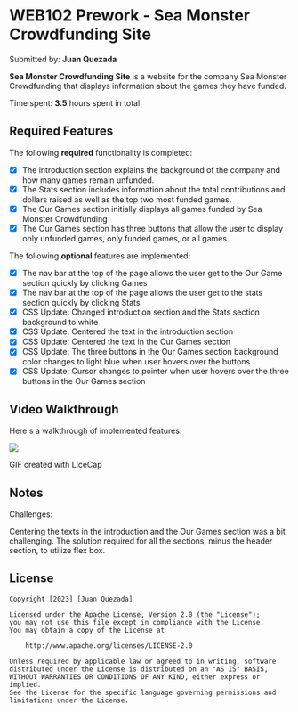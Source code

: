 # WEB102 Prework - Sea Monster Crowdfunding Site

Submitted by: **Juan Quezada**

**Sea Monster Crowdfunding Site** is a website for the company Sea Monster Crowdfunding that displays information about the games they have funded.

Time spent: **3.5** hours spent in total

## Required Features

The following **required** functionality is completed:

* [x] The introduction section explains the background of the company and how many games remain unfunded.
* [x] The Stats section includes information about the total contributions and dollars raised as well as the top two most funded games.
* [x] The Our Games section initially displays all games funded by Sea Monster Crowdfunding
* [x] The Our Games section has three buttons that allow the user to display only unfunded games, only funded games, or all games.

The following **optional** features are implemented:

* [x] The nav bar at the top of the page allows the user get to the Our Game section quickly by clicking Games
* [x] The nav bar at the top of the page allows the user get to the stats section quickly by clicking Stats
* [x] CSS Update: Changed introduction section and the Stats section background to white
* [x] CSS Update: Centered the text in the introduction section
* [x] CSS Update: Centered the text in the Our Games section
* [x] CSS Update: The three buttons in the Our Games section background color changes to light blue when user hovers over the buttons
* [x] CSS Update: Cursor changes to pointer when user hovers over the three buttons in the Our Games section

## Video Walkthrough

Here's a walkthrough of implemented features:

![](https://i.imgur.com/8YGKNdH.gif)

<!-- Replace this with whatever GIF tool you used! -->
GIF created with LiceCap
<!-- Recommended tools:
[Kap](https://getkap.co/) for macOS
[ScreenToGif](https://www.screentogif.com/) for Windows
[peek](https://github.com/phw/peek) for Linux. -->

## Notes

Challenges: 

Centering the texts in the introduction and the Our Games section was a bit challenging. The solution required for all the sections, minus the header section, to utilize flex box. 


## License

    Copyright [2023] [Juan Quezada]

    Licensed under the Apache License, Version 2.0 (the "License");
    you may not use this file except in compliance with the License.
    You may obtain a copy of the License at

        http://www.apache.org/licenses/LICENSE-2.0

    Unless required by applicable law or agreed to in writing, software
    distributed under the License is distributed on an "AS IS" BASIS,
    WITHOUT WARRANTIES OR CONDITIONS OF ANY KIND, either express or implied.
    See the License for the specific language governing permissions and
    limitations under the License.
